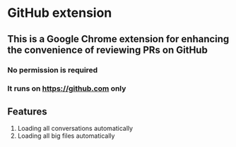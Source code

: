 # GitHub extension
## This is a Google Chrome extension for enhancing the convenience of reviewing PRs on GitHub
### No permission is required
### It runs on https://github.com only

## Features
1. Loading all conversations automatically
2. Loading all big files automatically
